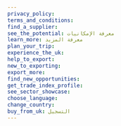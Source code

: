 ```yaml
---
privacy_policy:
terms_and_conditions:
find_a_supplier:
see_the_potential: معرفة الإمكانيات
learn_more: معرفة المزيد
plan_your_trip:
experience_the_uk:
help_to_export:
new_to_exporting:
export_more:
find_new_opportunities:
get_trade_index_profile:
see_sector_showcase:
choose_language:
change_country:
buy_from_uk: التسجيل
---
```

